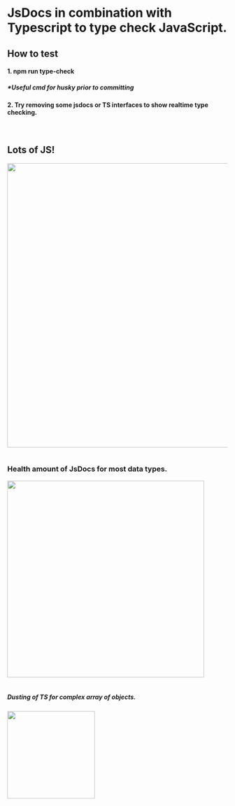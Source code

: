 # JsDocs in combination with Typescript to type check JavaScript.

## How to test

#### 1. npm run type-check

##### \*Useful cmd for husky prior to committing

#### 2. Try removing some jsdocs or TS interfaces to show realtime type checking.

<br />

## Lots of JS!

<img src="https://miro.medium.com/max/800/1*bxEkHw1xewxOFjmGunb-Cw.png" width="650"/>

<br />
<br />

### Health amount of JsDocs for most data types.

<img src="https://res.cloudinary.com/practicaldev/image/fetch/s--lBzMLBKJ--/c_imagga_scale,f_auto,fl_progressive,h_900,q_auto,w_1600/https://i.imgur.com/BL85jL8.png" width="450" />

<br />
<br />

##### Dusting of TS for complex array of objects.

<img src="https://miro.medium.com/max/4000/1*9eMyWLYOqU5aqBtVoFoi3Q.jpeg" width="200"/>

#
